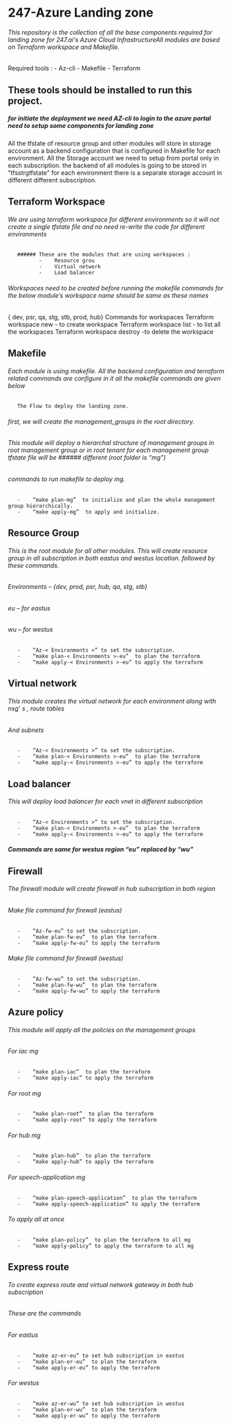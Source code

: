 # **247-Azure Landing zone**

###### This repository is the collection of all the base components required for landing zone for 247.ai's Azure Cloud InfrastructureAll modules are based on Terraform workspace and Makefile.  
Required tools :
       -	Az-cli
       -	Makefile
       -	Terraform
## These tools should be installed to run this project.
##### for initiate the deployment we need AZ-cli to login to the azure portal need to setup some components for landing zone 
All the tfstate of resource group and other modules will store in  storage account as a backend configuration that is configured in Makefile for each environment.   All the Storage account we need to setup from portal only in each subscription. the backend of all modules is going to be stored in "tfsstrg<environment>tfstate" for each environment there is a separate storage account in different different subscription.  

## **Terraform Workspace**
###### We are using terraform workspace for different environments so it will not create a single tfstate file and no need re-write the code for different environments
       ###### These are the modules that are using workspaces :
              -    Resource grou
              -    Virtual network
              -    Load balancer 
###### Workspaces need to be created before running the makefile commands for the below module’s workspace name should be same as these names
  { dev, psr, qa, stg, stb, prod, hub}
  Commands for workspaces 
  Terraform workspace new <workspace _name>       - to create workspace
  Terraform workspace list                        - to list all the workspaces
  Terraform workspace destroy <workspace _name>   -to delete the workspace

## **Makefile**
###### Each module is using makefile. All the backend configuration and terraform related commands are configure in it all the makefile commands are given below
       The Flow to deploy the landing zone.

###### first, we will create the management_groups in the root directory. 
###### This module will deploy a hierarchal structure of management groups in root management group or in root tenant for each management group tfstate file will be ###### different (root folder is “mg”)
###### commands to run makefile to deploy mg. 
       -    “make plan-mg”  to initialize and plan the whole management group hierarchically.
       -    “make apply-mg”  to apply and initialize.

## **Resource Group** 
###### This is the root module for all other modules. This will create resource group in all subscription in both eastus and westus location. followed by these commands. 
###### Environments – {dev, prod, psr, hub, qa, stg, stb}
###### eu – for eastus
###### wu – for westus
       -	“Az-< Environments >” to set the subscription. 
       -	“make plan-< Environments >-eu”  to plan the terraform 
       -	“make apply-< Environments >-eu” to apply the terraform 

## **Virtual network**
###### This module creates the virtual network for each environment along with nsg’ s , route tables
###### And subnets 
       -    “Az-< Environments >” to set the subscription. 
       -	“make plan-< Environments >-eu”  to plan the terraform 
       -	“make apply-< Environments >-eu” to apply the terraform 

## **Load balancer**
###### This will deploy load balancer for each vnet in different subscription 
       -	“Az-< Environments >” to set the subscription. 
       -	“make plan-< Environments >-eu”  to plan the terraform 
       -	“make apply-< Environments >-eu” to apply the terraform 
##### Commands are same for westus region  “eu” replaced by “wu”

## **Firewall**
###### The firewall module will create firewall in hub subscription in both region
###### Make file command for firewall (eastus)
       -	“Az-fw-eu” to set the subscription. 
       -	“make plan-fw-eu”  to plan the terraform 
       -	“make apply-fw-eu” to apply the terraform 
###### Make file command for firewall (westus)
       -	“Az-fw-wu” to set the subscription. 
       -	“make plan-fw-wu”  to plan the terraform 
       -	“make apply-fw-wu” to apply the terraform 

## **Azure policy**
###### This module will apply all the policies on the management groups
###### For iac mg 
       -	“make plan-iac”  to plan the terraform 
       -	“make apply-iac” to apply the terraform 
###### For root mg
       -	“make plan-root”  to plan the terraform 
       -	“make apply-root” to apply the terraform 
###### For hub mg
       -	“make plan-hub”  to plan the terraform 
       -	“make apply-hub” to apply the terraform 
###### For speech-application mg
       -	“make plan-speech-application”  to plan the terraform 
       -	“make apply-speech-application” to apply the terraform 
###### To apply all at once 
       -	“make plan-policy”  to plan the terraform to all mg
       -	“make apply-policy” to apply the terraform to all mg
## **Express route**
###### To create express route and virtual network gateway in both hub subscription 
###### These are the commands
###### For eastus
       -	“make az-er-eu” to set hub subscription in eastus
       -	“make plan-er-eu”  to plan the terraform 
       -	“make apply-er-eu” to apply the terraform 
###### For westus 
       -	“make az-er-wu” to set hub subscription in westus
       -	“make plan-er-wu”  to plan the terraform 
       -	“make apply-er-wu” to apply the terraform 
